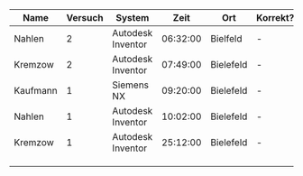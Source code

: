 | Name     | Versuch | System            | Zeit     | Ort       | Korrekt? | Kommentar |
|----------|---------|-------------------|----------|-----------|----------|-----------|
| Nahlen   | 2       | Autodesk Inventor | 06:32:00 | Bielfeld  |     -    |           |
| Kremzow  | 2       | Autodesk Inventor | 07:49:00 | Bielefeld |     -    |           |
| Kaufmann | 1       | Siemens NX        | 09:20:00 | Bielefeld |     -    |           |
| Nahlen   | 1       | Autodesk Inventor | 10:02:00 | Bielefeld |     -    |           |
| Kremzow  | 1       | Autodesk Inventor | 25:12:00 | Bielefeld |     -    |           |
|          |         |                   |          |           |          |           |
|          |         |                   |          |           |          |           |
|          |         |                   |          |           |          |           |
